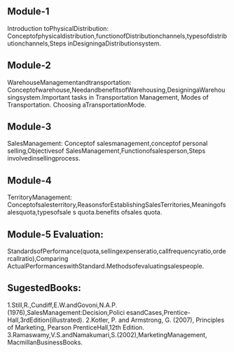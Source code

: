 ## Module-1
Introduction toPhysicalDistribution:
Conceptofphysicaldistribution,functionofDistributionchannels,typesofdistributionchannels,Steps 
inDesigningaDistributionsystem.
## Module-2
WarehouseManagementandtransportation:
Conceptofwarehouse,NeedandbenefitsofWarehousing,DesigningaWarehousingsystem.Important 
tasks in Transportation Management, Modes of Transportation. Choosing aTransportationMode.
## Module-3
SalesManagement:
Conceptof salesmanagement,conceptof personal selling,Objectivesof 
SalesManagement,Functionofsalesperson,Steps involvedinsellingprocess.
## Module-4
TerritoryManagement:
Conceptofsalesterritory,ReasonsforEstablishingSalesTerritories,Meaningofsalesquota,typesofsale
s quota.benefits ofsales quota.
## Module-5 Evaluation:
StandardsofPerformance(quota,sellingexpenseratio,callfrequencyratio,ordercallratio),Comparing
ActualPerformanceswithStandard.Methodsofevaluatingsalespeople.
## SugestedBooks:
1.Still,R.,Cundiff,E.W.andGovoni,N.A.P.(1976),SalesManagement:Decision,Polici
esandCases,Prentice-Hall,3rdEdition(illustrated).
2.Kotler, P. and Armstrong, G. (2007), Principles of Marketing, Pearson
PrenticeHall,12th Edition.
3.Ramaswamy,V.S.andNamakumari,S.(2002),MarketingManagement, 
MacmillanBusinessBooks.